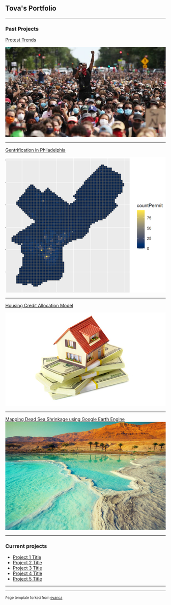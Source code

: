 ## Tova's Portfolio

---

### Past Projects

[Protest Trends](http://tovaperlman.github.io/MUSA550FinalProject/)


<img src="images/protestimagev2.png?raw=true"/>

---
[Gentrification in Philadelphia](https://htmlpreview.github.io/?https://github.com/kristinchang/KristinTova508Final/blob/main/MUSA508_KristinTova_Final.html)

<img src="images/phillygentrification.PNG?raw=true"/>

---
[Housing Credit Allocation Model](https://htmlpreview.github.io/?https://github.com/tovaperlman/MUSA508_HW4/blob/master/508_HW4.R)

<img src="images/Housing-Credit.jpg?raw=true"/>

---
[Mapping Dead Sea Shrinkage using Google Earth Engine](pdf/Perlman,Tova_FinalProject.pdf)
<img src="images/deadsea.jpg?raw=true"/>

---

### Current projects

- [Project 1 Title](http://example.com/)
- [Project 2 Title](http://example.com/)
- [Project 3 Title](http://example.com/)
- [Project 4 Title](http://example.com/)
- [Project 5 Title](http://example.com/)

---




---
<p style="font-size:11px">Page template forked from <a href="https://github.com/evanca/quick-portfolio">evanca</a></p>
<!-- Remove above link if you don't want to attibute -->

